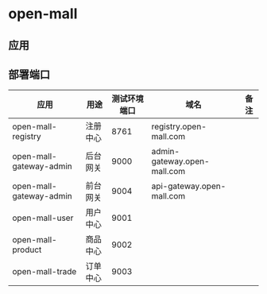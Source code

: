 # open-mall

## 应用

## 部署端口

| 应用 | 用途 | 测试环境端口 | 域名 | 备注 |
| ---- | ---- | ----------- | ---- | ---- |
| open-mall-registry | 注册中心 |  8761 | registry.open-mall.com | |
| open-mall-gateway-admin | 后台网关 | 9000 | admin-gateway.open-mall.com | |
| open-mall-gateway-admin | 前台网关 | 9004 | api-gateway.open-mall.com | |
| open-mall-user | 用户中心 | 9001 | | |
| open-mall-product | 商品中心 | 9002 | | |
| open-mall-trade | 订单中心 | 9003 | | |
